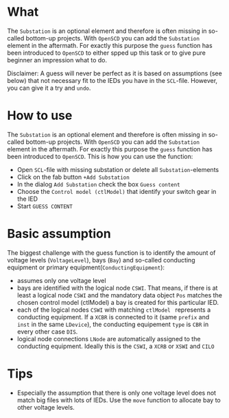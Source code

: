 # What
The `Substation` is an optional element and therefore is often missing in so-called bottom-up projects. With `OpenSCD` you can add the `Substation` element in the aftermath. 
For exactly this purpose the `guess` function has been introduced to `OpenSCD` to either spped up this task or to give pure beginner an impression what to do. 

Disclaimer: A guess will never be perfect as it is based on assumptions (see below) that not necessary fit to the IEDs you have in the `SCL`-file. However, you can give it a try and `undo`.

# How to use 
The `Substation` is an optional element and therefore is often missing in so-called bottom-up projects. With `OpenSCD` you can add the `Substation` element in the aftermath. 
For exactly this purpose the `guess` function has been introduced to `OpenSCD`. This is how you can use the function:
- Open `SCL`-file with missing substation or delete all `Substation`-elements
- Click on the fab button `+Add Substation`
- In the dialog `Add Substation` check the box `Guess content`
- Choose the `Control model (ctlModel)` that identify your switch gear in the IED
- Start `GUESS CONTENT`


# Basic assumption
The biggest challenge with the guess function is to identify the amount of voltage levels (`VoltageLevel`), bays (`Bay`) and so-called conducting equipment or primary equipment(`ConductingEquipment`):
- assumes only one voltage level  
- bays are identified with the logical node `CSWI`. That means, if there is at least a logical node `CSWI` and the mandatory data object `Pos` matches the chosen control model (ctlModel) a bay is created for this particular IED.
- each of the logical nodes `CSWI` with matching `ctlModel ` represents a conducting equipment. If a `XCBR` is connected to it (same `prefix` and `inst` in the same `LDevice`), the conducting equipement `type` is `CBR` in every other case `DIS`. 
- logical node connections `LNode` are automatically assigned to the conducting equipment. Ideally this is the `CSWI`, a `XCRB` or `XSWI` and `CILO`

# Tips
- Especially the assumption that there is only one voltage level does not match big files with lots of IEDs. Use the `move` function to allocate bay to other voltage levels.


